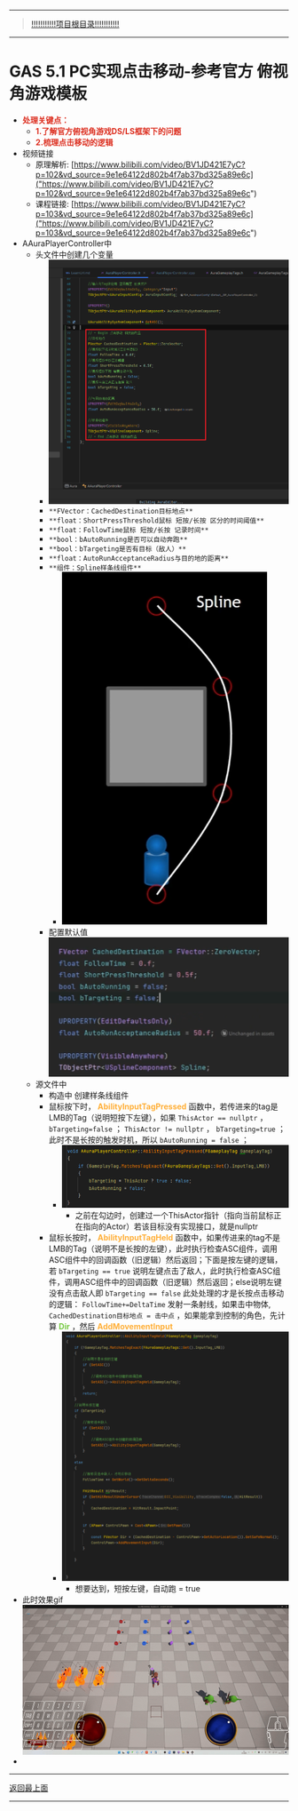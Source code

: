 ___________________________________________________________________________________________
> [!!!!!!!!!!!项目根目录!!!!!!!!!!!](./!!!!!!!!!!!项目目录!!!!!!!!!!!.md)

___________________________________________________________________________________________

# GAS 5.1 PC实现点击移动-参考官方 俯视角游戏模板
- <font color=#DC2D1E>**处理关键点：**</font>
    - <font color=#DC2D1E>**1.了解官方俯视角游戏DS/LS框架下的问题**</font>
    - <font color=#DC2D1E>**2.梳理点击移动的逻辑**</font>
- 视频链接
    - 原理解析: [https://www.bilibili.com/video/BV1JD421E7yC?p=102&vd_source=9e1e64122d802b4f7ab37bd325a89e6c]("https://www.bilibili.com/video/BV1JD421E7yC?p=102&vd_source=9e1e64122d802b4f7ab37bd325a89e6c")
    - 课程链接: [https://www.bilibili.com/video/BV1JD421E7yC?p=103&vd_source=9e1e64122d802b4f7ab37bd325a89e6c]("https://www.bilibili.com/video/BV1JD421E7yC?p=103&vd_source=9e1e64122d802b4f7ab37bd325a89e6c")
- AAuraPlayerController中
    - 头文件中创建几个变量
        -  ![图片](https://github.com/liyunlong618/MyNote/blob/master/%E8%99%9A%E5%B9%BBC++/%E6%A8%A1%E5%9D%97/GAS/GAS%E7%AC%AC%E4%BA%8C%E5%AD%A3-%E6%9A%97%E9%BB%91%E7%A0%B4%E5%9D%8F%E7%A5%9ELike%E6%B8%B8%E6%88%8F/%E9%85%8D%E5%9B%BE/GAS_5.1/GAS%205.1%20PC%E5%AE%9E%E7%8E%B0%E7%82%B9%E5%87%BB%E7%A7%BB%E5%8A%A8-%E5%8F%82%E8%80%83%E5%AE%98%E6%96%B9%20%E4%BF%AF%E8%A7%86%E8%A7%92%E6%B8%B8%E6%88%8F%E6%A8%A1%E6%9D%BF-%E5%B9%95%E5%B8%83%E5%9B%BE%E7%89%87-198225-532153.png?raw=true)
        - `**FVector：CachedDestination目标地点**`
        - `**float：ShortPressThreshold鼠标 短按/长按 区分的时间阈值**`
        - `**float：FollowTime鼠标 短按/长按 记录时间**`
        - `**bool：bAutoRunning是否可以自动奔跑**`
        - `**bool：bTargeting是否有目标（敌人）**`
        - `**float：AutoRunAcceptanceRadius与目的地的距离**`
        - `**组件：Spline样条线组件**`
            -  ![图片](https://github.com/liyunlong618/MyNote/blob/master/%E8%99%9A%E5%B9%BBC++/%E6%A8%A1%E5%9D%97/GAS/GAS%E7%AC%AC%E4%BA%8C%E5%AD%A3-%E6%9A%97%E9%BB%91%E7%A0%B4%E5%9D%8F%E7%A5%9ELike%E6%B8%B8%E6%88%8F/%E9%85%8D%E5%9B%BE/GAS_5.1/GAS%205.1%20PC%E5%AE%9E%E7%8E%B0%E7%82%B9%E5%87%BB%E7%A7%BB%E5%8A%A8-%E5%8F%82%E8%80%83%E5%AE%98%E6%96%B9%20%E4%BF%AF%E8%A7%86%E8%A7%92%E6%B8%B8%E6%88%8F%E6%A8%A1%E6%9D%BF-%E5%B9%95%E5%B8%83%E5%9B%BE%E7%89%87-389897-312219.png?raw=true)
        - 配置默认值 ![图片](https://github.com/liyunlong618/MyNote/blob/master/%E8%99%9A%E5%B9%BBC++/%E6%A8%A1%E5%9D%97/GAS/GAS%E7%AC%AC%E4%BA%8C%E5%AD%A3-%E6%9A%97%E9%BB%91%E7%A0%B4%E5%9D%8F%E7%A5%9ELike%E6%B8%B8%E6%88%8F/%E9%85%8D%E5%9B%BE/GAS_5.1/GAS%205.1%20PC%E5%AE%9E%E7%8E%B0%E7%82%B9%E5%87%BB%E7%A7%BB%E5%8A%A8-%E5%8F%82%E8%80%83%E5%AE%98%E6%96%B9%20%E4%BF%AF%E8%A7%86%E8%A7%92%E6%B8%B8%E6%88%8F%E6%A8%A1%E6%9D%BF-%E5%B9%95%E5%B8%83%E5%9B%BE%E7%89%87-206031-286271.png?raw=true)
    - 源文件中
        - 构造中 创建样条线组件
        - 鼠标按下时， <font color=#FFAF38>**AbilityInputTagPressed**</font> 函数中，若传进来的tag是LMB的Tag（说明短按下左键），如果 `ThisActor == nullptr` ， `bTargeting=false` ； `ThisActor != nullptr` ， `bTargeting=true` ；此时不是长按的触发时机，所以 `bAutoRunning = false` ；
            -  ![图片](https://github.com/liyunlong618/MyNote/blob/master/%E8%99%9A%E5%B9%BBC++/%E6%A8%A1%E5%9D%97/GAS/GAS%E7%AC%AC%E4%BA%8C%E5%AD%A3-%E6%9A%97%E9%BB%91%E7%A0%B4%E5%9D%8F%E7%A5%9ELike%E6%B8%B8%E6%88%8F/%E9%85%8D%E5%9B%BE/GAS_5.1/GAS%205.1%20PC%E5%AE%9E%E7%8E%B0%E7%82%B9%E5%87%BB%E7%A7%BB%E5%8A%A8-%E5%8F%82%E8%80%83%E5%AE%98%E6%96%B9%20%E4%BF%AF%E8%A7%86%E8%A7%92%E6%B8%B8%E6%88%8F%E6%A8%A1%E6%9D%BF-%E5%B9%95%E5%B8%83%E5%9B%BE%E7%89%87-298057-721158.png?raw=true)
                - 之前在勾边时，创建过一个ThisActor指针（指向当前鼠标正在指向的Actor）若该目标没有实现接口，就是nullptr
        - 鼠标长按时， <font color=#FFAF38>**AbilityInputTagHeld**</font> 函数中，如果传进来的tag不是LMB的Tag（说明不是长按的左键），此时执行检查ASC组件，调用ASC组件中的回调函数（旧逻辑）然后返回；下面是按左键的逻辑，若 `bTargeting == true` 说明左键点击了敌人，此时执行检查ASC组件，调用ASC组件中的回调函数（旧逻辑）然后返回；else说明左键没有点击敌人即 `bTargeting == false` 此处处理的才是长按点击移动的逻辑： `FollowTime+=DeltaTime` 发射一条射线，如果击中物体, `CachedDestination目标地点 = 击中点` ，如果能拿到控制的角色，先计算 <font color=#75C940>**Dir**</font> ，然后 <font color=#FFAF38>**AddMovementInput**</font>
            -  ![图片](https://github.com/liyunlong618/MyNote/blob/master/%E8%99%9A%E5%B9%BBC++/%E6%A8%A1%E5%9D%97/GAS/GAS%E7%AC%AC%E4%BA%8C%E5%AD%A3-%E6%9A%97%E9%BB%91%E7%A0%B4%E5%9D%8F%E7%A5%9ELike%E6%B8%B8%E6%88%8F/%E9%85%8D%E5%9B%BE/GAS_5.1/GAS%205.1%20PC%E5%AE%9E%E7%8E%B0%E7%82%B9%E5%87%BB%E7%A7%BB%E5%8A%A8-%E5%8F%82%E8%80%83%E5%AE%98%E6%96%B9%20%E4%BF%AF%E8%A7%86%E8%A7%92%E6%B8%B8%E6%88%8F%E6%A8%A1%E6%9D%BF-%E5%B9%95%E5%B8%83%E5%9B%BE%E7%89%87-359080-13488.png?raw=true)
                - 想要达到，短按左键，自动跑 = true
- 此时效果gif ![图片](https://github.com/liyunlong618/MyNote/blob/master/%E8%99%9A%E5%B9%BBC++/%E6%A8%A1%E5%9D%97/GAS/GAS%E7%AC%AC%E4%BA%8C%E5%AD%A3-%E6%9A%97%E9%BB%91%E7%A0%B4%E5%9D%8F%E7%A5%9ELike%E6%B8%B8%E6%88%8F/%E9%85%8D%E5%9B%BE/GAS_5.1/GAS%205.1%20PC%E5%AE%9E%E7%8E%B0%E7%82%B9%E5%87%BB%E7%A7%BB%E5%8A%A8-%E5%8F%82%E8%80%83%E5%AE%98%E6%96%B9%20%E4%BF%AF%E8%A7%86%E8%A7%92%E6%B8%B8%E6%88%8F%E6%A8%A1%E6%9D%BF-%E5%B9%95%E5%B8%83%E5%9B%BE%E7%89%87-291019-98446.gif?raw=true)
- 

___________________________________________________________________________________________

[返回最上面](#处理关键点)
___________________________________________________________________________________________